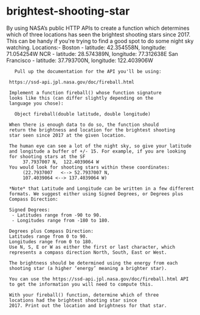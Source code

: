 # brightest-shooting-star
 By using NASA’s public HTTP APIs to create a function which determines which
 of three locations has seen the brightest shooting stars since 2017.
 This can be handy if you're trying to find a good spot to do some night sky
 watching.
 Locations:-
	   Boston -        latitude: 42.354558N, longitude:  71.054254W
     NCR -           latitude: 28.574389N, longitude:  77.312638E
     San Francisco - latitude: 37.793700N, longitude: 122.403906W

	   Pull up the documentation for the API you'll be using:
 
     https://ssd-api.jpl.nasa.gov/doc/fireball.html
 
     Implement a function fireball() whose function signature
     looks like this (can differ slightly depending on the
     language you chose):
 
       Object fireball(double latitude, double longitude)
 
     When there is enough data to do so, the function should
     return the brightness and location for the brightest shooting 
     star seen since 2017 at the given location.
 
     The human eye can see a lot of the night sky, so give your latitude
     and longitude a buffer of +/- 15. For example, if you are looking
     for shooting stars at the SF  
          37.7937007 N,  122.4039064 W
     You would look for shooting stars within these coordinates: 
          (22.7937007   <--> 52.7937007 N,
          107.4039064 <--> 137.4039064 W)
 
     *Note* that Latitude and Longitude can be written in a few different
     formats. We suggest either using Signed Degrees, or Degrees plus
     Compass Direction:
 
     Signed Degrees:
      - Latitudes range from -90 to 90.
      - Longitudes range from -180 to 180.
      
     Degrees plus Compass Direction:
     Latitudes range from 0 to 90.
     Longitudes range from 0 to 180.
     Use N, S, E or W as either the first or last character, which
     represents a compass direction North, South, East or West.
 
     The brightness should be determined using the energy from each
     shooting star (a higher ‘energy’ meaning a brighter star).
     
     You can use the https://ssd-api.jpl.nasa.gov/doc/fireball.html API
     to get the information you will need to compute this.
 
     With your fireball() function, determine which of three
     locations had the brightest shooting star since
     2017. Print out the location and brightness for that star.

